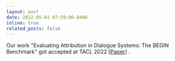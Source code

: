 ```yaml
---
layout: post
date: 2022-05-01 07:59:00-0400
inline: true
related_posts: false
---
```


Our work "Evaluating Attribution in Dialogue Systems: The BEGIN Benchmark" got accepted at TACL 2022  [[Paper](https://direct.mit.edu/tacl/article/doi/10.1162/tacl_a_00506/113023/Evaluating-Attribution-in-Dialogue-Systems-The)] .
